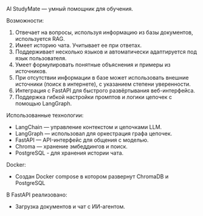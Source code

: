 AI StudyMate — умный помощник для обучения.

Возможности:
1) Отвечает на вопросы, используя информацию из базы документов, используется RAG.
2) Имеет историю чата. Учитывает ее при ответах.
2) Поддерживает несколько языков и автоматически адаптируется под язык пользователя.
3) Умеет формулировать понятные объяснения и примеры из источников.
4) При отсутствии информации в базе может использовать внешние источники (поиск в интернете), с указанием степени уверенности.
5) Интеграция с FastAPI для быстрого развёртывания веб-интерфейса.
6) Поддержка гибкой настройки промптов и логики цепочек с помощью LangGraph.

Использованные технологии:
- LangChain — управление контекстом и цепочками LLM.
- LangGraph — использовал для оркестрация графа цепочек.
- FastAPI — API-интерфейс для общения с моделью.
- Chroma — хранение эмбеддингов и поиск.
- PostgreSQL - для хранения истории чата.

Docker:
- Создан Docker compose в котором развернут ChromaDB и PostgreSQL

В FastAPI реализовано:
- Загрузка документов и чат с ИИ-агентом.
